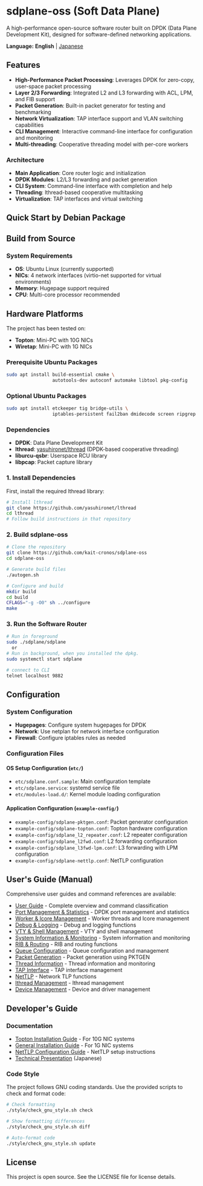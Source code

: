 
# sdplane-oss (Soft Data Plane)

A high-performance open-source software router built on
DPDK (Data Plane Development Kit), designed for
software-defined networking applications.

**Language:** **English** | [Japanese](README.ja.md)

## Features

- **High-Performance Packet Processing**:
  Leverages DPDK for zero-copy, user-space packet processing
- **Layer 2/3 Forwarding**:
  Integrated L2 and L3 forwarding with ACL, LPM, and FIB support
- **Packet Generation**:
  Built-in packet generator for testing and benchmarking
- **Network Virtualization**:
  TAP interface support and VLAN switching capabilities
- **CLI Management**:
  Interactive command-line interface for configuration and monitoring
- **Multi-threading**:
  Cooperative threading model with per-core workers

### Architecture
- **Main Application**: Core router logic and initialization
- **DPDK Modules**: L2/L3 forwarding and packet generation
- **CLI System**: Command-line interface with completion and help
- **Threading**: lthread-based cooperative multitasking
- **Virtualization**: TAP interfaces and virtual switching

## Quick Start by Debian Package


## Build from Source

### System Requirements
- **OS**:
  Ubuntu Linux (currently supported)
- **NICs**:
  4 network interfaces (virtio-net supported for virtual environments)
- **Memory**:
  Hugepage support required
- **CPU**:
  Multi-core processor recommended

## Hardware Platforms

The project has been tested on:
- **Topton**: Mini-PC with 10G NICs
- **Wiretap**: Mini-PC with 1G NICs


### Prerequisite Ubuntu Packages
```bash
sudo apt install build-essential cmake \
                 autotools-dev autoconf automake libtool pkg-config
```

### Optional Ubuntu Packages
```bash
sudo apt install etckeeper tig bridge-utils \
                 iptables-persistent fail2ban dmidecode screen ripgrep
```

### Dependencies
- **DPDK**: Data Plane Development Kit
- **lthread**: [yasuhironet/lthread](https://github.com/yasuhironet/lthread) (DPDK-based cooperative threading)
- **liburcu-qsbr**: Userspace RCU library
- **libpcap**: Packet capture library

### 1. Install Dependencies

First, install the required lthread library:
```bash
# Install lthread
git clone https://github.com/yasuhironet/lthread
cd lthread
# Follow build instructions in that repository
```

### 2. Build sdplane-oss

```bash
# Clone the repository
git clone https://github.com/kait-cronos/sdplane-oss
cd sdplane-oss

# Generate build files
./autogen.sh

# Configure and build
mkdir build
cd build
CFLAGS="-g -O0" sh ../configure
make
```

### 3. Run the Software Router

```bash
# Run in foreground
sudo ./sdplane/sdplane
  or
# Run in background, when you installed the dpkg.
sudo systemctl start sdplane

# connect to CLI
telnet localhost 9882
```

## Configuration

### System Configuration
- **Hugepages**: Configure system hugepages for DPDK
- **Network**: Use netplan for network interface configuration
- **Firewall**: Configure iptables rules as needed

### Configuration Files

#### OS Setup Configuration (`etc/`)
- `etc/sdplane.conf.sample`: Main configuration template
- `etc/sdplane.service`: systemd service file
- `etc/modules-load.d/`: Kernel module loading configuration

#### Application Configuration (`example-config/`)
- `example-config/sdplane-pktgen.conf`: Packet generator configuration
- `example-config/sdplane-topton.conf`: Topton hardware configuration
- `example-config/sdplane_l2_repeater.conf`: L2 repeater configuration
- `example-config/sdplane_l2fwd.conf`: L2 forwarding configuration
- `example-config/sdplane_l3fwd-lpm.conf`: L3 forwarding with LPM configuration
- `example-config/sdplane-nettlp.conf`: NetTLP configuration

## User's Guide (Manual)

Comprehensive user guides and command references are available:

- [User Guide](doc/manual/README.md) - Complete overview and command classification
- [Port Management & Statistics](doc/manual/port-management.md) - DPDK port management and statistics
- [Worker & lcore Management](doc/manual/worker-management.md) - Worker threads and lcore management
- [Debug & Logging](doc/manual/debug-logging.md) - Debug and logging functions
- [VTY & Shell Management](doc/manual/vty-shell.md) - VTY and shell management
- [System Information & Monitoring](doc/manual/system-monitoring.md) - System information and monitoring
- [RIB & Routing](doc/manual/routing.md) - RIB and routing functions
- [Queue Configuration](doc/manual/queue-configuration.md) - Queue configuration and management
- [Packet Generation](doc/manual/packet-generation.md) - Packet generation using PKTGEN
- [Thread Information](doc/manual/thread-information.md) - Thread information and monitoring
- [TAP Interface](doc/manual/tap-interface.md) - TAP interface management
- [NetTLP](doc/manual/nettlp.md) - Network TLP functions
- [lthread Management](doc/manual/lthread-management.md) - lthread management
- [Device Management](doc/manual/device-management.md) - Device and driver management

## Developer's Guide

### Documentation

- [Topton Installation Guide](doc/install-memo-topton.txt) - For 10G NIC systems
- [General Installation Guide](doc/install-memo.txt) - For 1G NIC systems
- [NetTLP Configuration Guide](doc/nettlp-memo.txt) - NetTLP setup instructions
- [Technical Presentation](https://enog.jp/wordpress/wp-content/uploads/2024/11/2024-11-22-sdn-onsen-yasu.pdf) (Japanese)

### Code Style
The project follows GNU coding standards. Use the provided scripts to check and format code:

```bash
# Check formatting
./style/check_gnu_style.sh check

# Show formatting differences
./style/check_gnu_style.sh diff

# Auto-format code
./style/check_gnu_style.sh update
```

## License

This project is open source. See the LICENSE file for license details.

